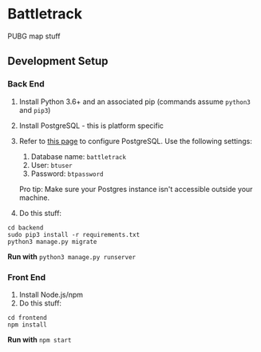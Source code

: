 # Battletrack
PUBG map stuff

## Development Setup
### Back End
1. Install Python 3.6+ and an associated pip (commands assume `python3` and `pip3`)
1. Install PostgreSQL - this is platform specific
1. Refer to [this page](https://www.digitalocean.com/community/tutorials/how-to-use-postgresql-with-your-django-application-on-ubuntu-14-04)
    to configure PostgreSQL. Use the following settings:
    1. Database name: `battletrack`
    1. User: `btuser`
    1. Password: `btpassword`

    Pro tip: Make sure your Postgres instance isn't accessible outside your machine.
1. Do this stuff:
```
cd backend
sudo pip3 install -r requirements.txt
python3 manage.py migrate
```
**Run with** `python3 manage.py runserver`

### Front End
1. Install Node.js/npm
2. Do this stuff:
```
cd frontend
npm install
```
**Run with** `npm start`
